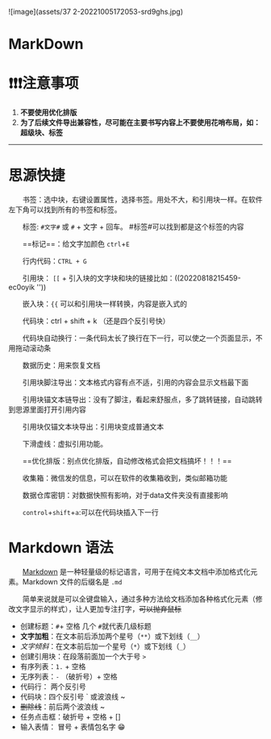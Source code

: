 ![image](assets/37 2-20221005172053-srd9ghs.jpg)

# MarkDown

# ❗❗❗**注意事项**

1. **不要使用优化排版**
2. **为了后续文件导出兼容性，尽可能在主要书写内容上不要使用花哨布局，如：超级块、标签**

---

# 思源快捷

　　书签：选中块，右键设置属性，选择书签。用处不大，和引用块一样。在软件左下角可以找到所有的书签和标签。

　　标签: `#文字#` 或 `#` + 文字 + 回车。 #标签#可以找到都是这个标签的内容

　　==标记==：给文字加颜色 `ctrl`+`E`

　　行内代码：`CTRL + G`

　　引用块： `[[` + 引入块的文字块和块的链接比如：((20220818215459-ec0oyik ''))

　　嵌入块：`{{` 可以和引用块一样转换，内容是嵌入式的

　　代码块：ctrl + shift + k  （还是四个反引号快）

　　代码块自动换行：一条代码太长了换行在下一行，可以使之一个页面显示，不用拖动滚动条

　　数据历史：用来恢复文档

　　引用块脚注导出：文本格式内容有点不适，引用的内容会显示文档最下面

　　引用块锚文本链导出：没有了脚注，看起来舒服点，多了跳转链接，自动跳转到思源里面打开引用内容

　　引用块仅锚文本块导出：引用块变成普通文本

　　下滑虚线：虚拟引用功能。

　　==优化排版：别点优化排版，自动修改格式会把文档搞坏！！！==

　　收集箱：微信发的信息，可以在软件的收集箱收到，类似邮箱功能

　　数据仓库密钥：对数据快照有影响，对于data文件夹没有直接影响

　　`control`+`shift`+`a`:可以在代码块插入下一行

# Markdown 语法

　　[Markdown](https://markdown.com.cn/) 是一种轻量级的标记语言，可用于在纯文本文档中添加格式化元素。Markdown 文件的后缀名是 `.md`

　　简单来说就是可以全键盘输入，通过多种方法给文档添加各种格式化元素（修改文字显示的样式），让人更加专注打字，~~可以抛弃鼠标~~

* 创建标题：`#`​+ 空格 几个 `#`​ 就代表几级标题
* **文字加粗**：在文本前后添加两个星号（`**`​​）或下划线（`__`​​）
* *文字倾斜*：在文本前后加一个星号（`*`​）或下划线（`_`​）
* 创建引用块：在段落前面加一个大于号 `>`​
* 有序列表：`1.`​ + 空格
* 无序列表：`-`​ （破折号）+ 空格
* 代码行： 两个反引号
* 代码块：四个反引号  `  或波浪线  ~
* ~~删除线~~：前后两个波浪线 ~
* 任务点击框：破折号 + 空格 + []
* 输入表情： 冒号 + 表情包名字  😁

　　‍
